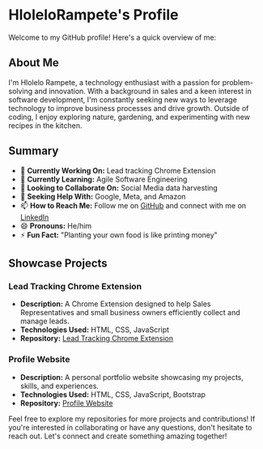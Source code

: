 # HloleloRampete's Profile

Welcome to my GitHub profile! Here's a quick overview of me:

## About Me

I'm Hlolelo Rampete, a technology enthusiast with a passion for problem-solving and innovation. With a background in sales and a keen interest in software development, I'm constantly seeking new ways to leverage technology to improve business processes and drive growth. Outside of coding, I enjoy exploring nature, gardening, and experimenting with new recipes in the kitchen.

## Summary

- 🔭 **Currently Working On:** Lead tracking Chrome Extension
- 🌱 **Currently Learning:** Agile Software Engineering 
- 👯 **Looking to Collaborate On:** Social Media data harvesting
- 🤔 **Seeking Help With:** Google, Meta, and Amazon
- 📫 **How to Reach Me:** Follow me on [GitHub](https://github.com/HloleloRampete) and connect with me on [LinkedIn](https://www.linkedin.com/in/hlolelo-rampete-641271130/)
- 😄 **Pronouns:** He/him
- ⚡ **Fun Fact:** "Planting your own food is like printing money"

## Showcase Projects

### Lead Tracking Chrome Extension
- **Description:** A Chrome Extension designed to help Sales Representatives and small business owners efficiently collect and manage leads.
- **Technologies Used:** HTML, CSS, JavaScript
- **Repository:** [Lead Tracking Chrome Extension]((https://github.com/HloleloRampete/Lead-Generating-Tool))

### Profile Website
- **Description:** A personal portfolio website showcasing my projects, skills, and experiences.
- **Technologies Used:** HTML, CSS, JavaScript, Bootstrap
- **Repository:** [Profile Website](https://github.com/HloleloRampete/HLORAM373_BCL2401_GroupB_Hlolelo-Rampete_SDF11-)

Feel free to explore my repositories for more projects and contributions! If you're interested in collaborating or have any questions, don't hesitate to reach out. Let's connect and create something amazing together!
